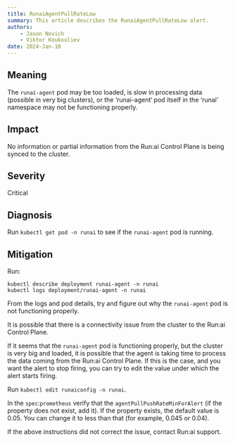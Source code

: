 ```yaml
---
title: RunaiAgentPullRateLow
summary: This article describes the RunaiAgentPullRateLow alert.
authors:
    - Jason Novich
    - Viktor Koukouliev
date: 2024-Jan-10
---
```


## Meaning

The `runai-agent` pod may be too loaded, is slow in processing data (possible in very big clusters), or the ‘runai-agent‘ pod itself in the ‘runai’ namespace may not be functioning properly.

## Impact

No information or partial information from the Run:ai Control Plane is being synced to the cluster.

## Severity

Critical

## Diagnosis

Run `kubectl get pod -n runai` to see if the `runai-agent` pod is running.

## Mitigation

Run: 
```
kubectl describe deployment runai-agent -n runai
kubectl logs deployment/runai-agent -n runai
```

From the logs and pod details, try and figure out why the `runai-agent` pod is not functioning properly.

It is possible that there is a connectivity issue from the cluster to the Run:ai Control Plane.

If it seems that the `runai-agent` pod is functioning properly, but the cluster is very big and loaded, it is possible that the agent is taking time to process the data coming from the Run:ai Control Plane. If this is the case, and you want the alert to stop firing, you can try to edit the value under which the alert starts firing.

Run `kubectl edit runaiconfig -n runai`.

In the  `spec`:`prometheus` verify that the  `agentPullPushRateMinForAlert` (if the property does not exist, add it).
If the property exists, the default value is 0.05. You can change it to less than that (for example, 0.045 or 0.04).

If the above instructions did not correct the issue, contact Run:ai support. 

